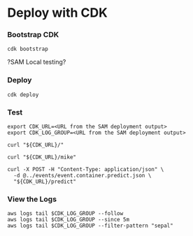 # Deploy with CDK

### Bootstrap CDK

```shell
cdk bootstrap
```

?SAM Local testing?

### Deploy

```shell
cdk deploy
```

### Test

```shell
export CDK_URL=<URL from the SAM deployment output>
export CDK_LOG_GROUP=<URL from the SAM deployment output>

curl "${CDK_URL}/"

curl "${CDK_URL}/mike"

curl -X POST -H "Content-Type: application/json" \
  -d @../events/event.container.predict.json \
  "${CDK_URL}/predict"
```

### View the Logs

```shell
aws logs tail $CDK_LOG_GROUP --follow
aws logs tail $CDK_LOG_GROUP --since 5m
aws logs tail $CDK_LOG_GROUP --filter-pattern "sepal"
```